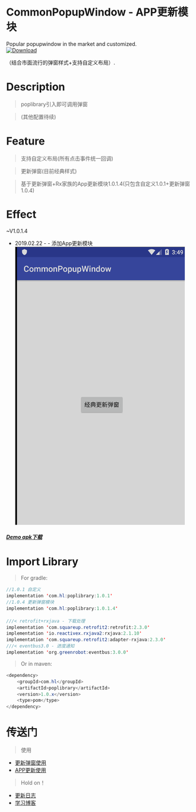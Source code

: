 # CommonPopupWindow - APP更新模块
Popular popupwindow in the market and customized.  
[ ![Download](https://api.bintray.com/packages/resetmyself/holdon/commonpop/images/download.svg?version=1.0.1.4) ](https://bintray.com/resetmyself/holdon/commonpop/1.0.1.4/link)

（结合市面流行的弹窗样式+支持自定义布局）. 
# Description
>poplibrary引入即可调用弹窗

>(其他配置待续)

# Feature  

>支持自定义布局(所有点击事件统一回调)  

>更新弹窗(目前经典样式)

>基于更新弹窗+Rx家族的App更新模块1.0.1.4(只包含自定义1.0.1+更新弹窗1.0.4)

# Effect  
~V1.0.1.4  
- 2019.02.22 -  - 添加App更新模块  
![方位展示](https://github.com/FanChael/CommonPopupWindow/blob/appupdate/doc/2019.02.22_updateapp.gif) 

##### [Demo apk下载](https://github.com/FanChael/CommonPopupWindow/blob/master/doc/app_update.apk)

# Import Library  
>For gradle:  
```Java
//1.0.1 自定义
implementation 'com.hl:poplibrary:1.0.1'
//1.0.4 更新弹窗模块
implementation 'com.hl:poplibrary:1.0.1.4'
   
///< retrofit+rxjava - 下载处理
implementation 'com.squareup.retrofit2:retrofit:2.3.0'
implementation 'io.reactivex.rxjava2:rxjava:2.1.10'
implementation 'com.squareup.retrofit2:adapter-rxjava:2.3.0'
///< eventbus3.0 - 进度通知
implementation 'org.greenrobot:eventbus:3.0.0'
```
>Or in maven:
```Java
<dependency>
    <groupId>com.hl</groupId>
    <artifactId>poplibrary</artifactId>
    <version>1.0.x</version>
    <type>pom</type>
</dependency>
```
# 传送门  
> 使用
* [更新弹窗使用](https://github.com/FanChael/CommonPopupWindow/blob/master/doc/library/updagrade_guid.md)
* [APP更新使用](https://github.com/FanChael/CommonPopupWindow/blob/appupdate/doc/library/appupdate_guid.md)

> Hold on！
* [更新日志](https://github.com/FanChael/CommonPopupWindow/blob/appupdate/doc/library/update_guid.md)
* [学习博客](https://github.com/FanChael/CommonPopupWindow/blob/master/doc/library/study_guid.md)
